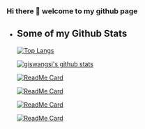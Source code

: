 ### Hi there 👋 welcome to my github page



- ## Some of my Github Stats

  [![Top Langs](https://github-readme-stats.vercel.app/api/top-langs/?username=giswangsj&layout=compact&theme=radical)](https://github.com/giswangsj)

  [![giswangsj's github stats](https://github-readme-stats.vercel.app/api?username=giswangsj&theme=radical)](https://github.com/giswangsj)

  [![ReadMe Card](https://github-readme-stats.vercel.app/api/pin/?username=giswangsj&repo=AndRatingBar&theme=radical)](https://github.com/giswangsj/AndRatingBar)

  [![ReadMe Card](https://github-readme-stats.vercel.app/api/pin/?username=giswangsj&repo=RvParallaxImageView&theme=radical)](https://github.com/giswangsj/RvParallaxImageView)

  [![ReadMe Card](https://github-readme-stats.vercel.app/api/pin/?username=giswangsj&repo=CrashCanary&theme=radical)](https://github.com/giswangsj/CrashCanary)

  [![ReadMe Card](https://github-readme-stats.vercel.app/api/pin/?username=giswangsj&repo=QrCodeScanner&theme=radical)](https://github.com/giswangsj/QrCodeScanner)

